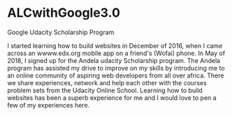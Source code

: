 # ALCwithGoogle3.0
Google Udacity Scholarship Program


I started learning how to build websites in December of 2016, when I came across an wwww.edx.org mobile app on a friend's (Wofai) phone.
In May of 2018, I signed up for the Andela udacity Scholarship program. The Andela program has assisted my drive to improve on my skills
by introducing me to an online community of aspiring web developers from all over africa. There we share experiences, network and help each other with the courses problem sets from the Udacity Online School.
Learning how to build websites has been a superb experience for me and I would love to pen a few of my experiences here.
